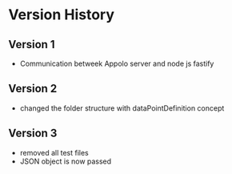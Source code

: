 # Version History

## Version 1

* Communication betweek Appolo server and node js fastify

## Version 2

* changed the folder structure with dataPointDefinition concept

## Version 3

* removed all test files
* JSON object is now passed
